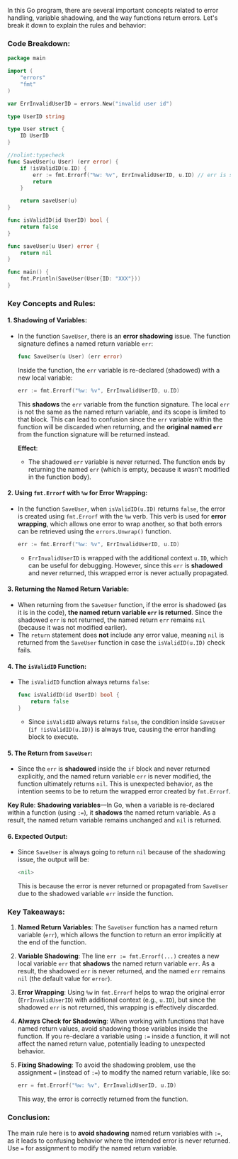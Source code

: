 In this Go program, there are several important concepts related to error handling, variable shadowing, and the way functions return errors. Let's break it down to explain the rules and behavior:

### Code Breakdown:

```go
package main

import (
	"errors"
	"fmt"
)

var ErrInvalidUserID = errors.New("invalid user id")

type UserID string

type User struct {
	ID UserID
}

//nolint:typecheck
func SaveUser(u User) (err error) {
	if !isValidID(u.ID) {
		err := fmt.Errorf("%w: %v", ErrInvalidUserID, u.ID) // err is shadowed during return
		return
	}

	return saveUser(u)
}

func isValidID(id UserID) bool {
	return false
}

func saveUser(u User) error {
	return nil
}

func main() {
	fmt.Println(SaveUser(User{ID: "XXX"}))
}
```

### Key Concepts and Rules:

#### 1. **Shadowing of Variables**:
   - In the function `SaveUser`, there is an **error shadowing** issue. The function signature defines a named return variable `err`:
   
     ```go
     func SaveUser(u User) (err error)
     ```
     
     Inside the function, the `err` variable is re-declared (shadowed) with a new local variable:
     
     ```go
     err := fmt.Errorf("%w: %v", ErrInvalidUserID, u.ID)
     ```
     
     This **shadows** the `err` variable from the function signature. The local `err` is not the same as the named return variable, and its scope is limited to that block. This can lead to confusion since the `err` variable within the function will be discarded when returning, and the **original named `err`** from the function signature will be returned instead.

     **Effect**:
     - The shadowed `err` variable is never returned. The function ends by returning the named `err` (which is empty, because it wasn't modified in the function body).
     
#### 2. **Using `fmt.Errorf` with `%w` for Error Wrapping**:
   - In the function `SaveUser`, when `isValidID(u.ID)` returns `false`, the error is created using `fmt.Errorf` with the `%w` verb. This verb is used for **error wrapping**, which allows one error to wrap another, so that both errors can be retrieved using the `errors.Unwrap()` function.
   
     ```go
     err := fmt.Errorf("%w: %v", ErrInvalidUserID, u.ID)
     ```
     - `ErrInvalidUserID` is wrapped with the additional context `u.ID`, which can be useful for debugging. However, since this `err` is **shadowed** and never returned, this wrapped error is never actually propagated.
     
#### 3. **Returning the Named Return Variable**:
   - When returning from the `SaveUser` function, if the error is shadowed (as it is in the code), **the named return variable `err` is returned**. Since the shadowed `err` is not returned, the named return `err` remains `nil` (because it was not modified earlier).
   - The `return` statement does **not** include any error value, meaning `nil` is returned from the `SaveUser` function in case the `isValidID(u.ID)` check fails.
   
#### 4. **The `isValidID` Function**:
   - The `isValidID` function always returns `false`:
   
     ```go
     func isValidID(id UserID) bool {
         return false
     }
     ```
     - Since `isValidID` always returns `false`, the condition inside `SaveUser` (`if !isValidID(u.ID)`) is always true, causing the error handling block to execute.

#### 5. **The Return from `SaveUser`**:
   - Since the `err` is **shadowed** inside the `if` block and never returned explicitly, and the named return variable `err` is never modified, the function ultimately returns `nil`. This is unexpected behavior, as the intention seems to be to return the wrapped error created by `fmt.Errorf`.
   
   **Key Rule**: **Shadowing variables**—In Go, when a variable is re-declared within a function (using `:=`), it **shadows** the named return variable. As a result, the named return variable remains unchanged and `nil` is returned.

#### 6. **Expected Output**:
   - Since `SaveUser` is always going to return `nil` because of the shadowing issue, the output will be:
   
     ```go
     <nil>
     ```
     This is because the error is never returned or propagated from `SaveUser` due to the shadowed variable `err` inside the function.

### Key Takeaways:

1. **Named Return Variables**: The `SaveUser` function has a named return variable (`err`), which allows the function to return an error implicitly at the end of the function.

2. **Variable Shadowing**: The line `err := fmt.Errorf(...)` creates a new local variable `err` that **shadows** the named return variable `err`. As a result, the shadowed `err` is never returned, and the named `err` remains `nil` (the default value for `error`).

3. **Error Wrapping**: Using `%w` in `fmt.Errorf` helps to wrap the original error (`ErrInvalidUserID`) with additional context (e.g., `u.ID`), but since the shadowed `err` is not returned, this wrapping is effectively discarded.

4. **Always Check for Shadowing**: When working with functions that have named return values, avoid shadowing those variables inside the function. If you re-declare a variable using `:=` inside a function, it will not affect the named return value, potentially leading to unexpected behavior.

5. **Fixing Shadowing**: To avoid the shadowing problem, use the assignment `=` (instead of `:=`) to modify the named return variable, like so:
   
   ```go
   err = fmt.Errorf("%w: %v", ErrInvalidUserID, u.ID)
   ```

   This way, the error is correctly returned from the function.

### Conclusion:
The main rule here is to **avoid shadowing** named return variables with `:=`, as it leads to confusing behavior where the intended error is never returned. Use `=` for assignment to modify the named return variable.